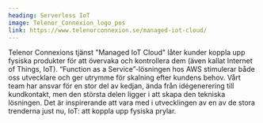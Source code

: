 ```yaml
---
heading: Serverless IoT
image: Telenor_Connexion_logo_pos
link: https://www.telenorconnexion.se/managed-iot-cloud/
---
```


Telenor Connexions tjänst "Managed IoT Cloud" låter kunder koppla upp fysiska produkter för att övervaka och kontrollera dem (även kallat Internet of Things, IoT). “Function as a Service”-lösningen hos AWS stimulerar både oss utvecklare och ger utrymme för skalning efter kundens behov. Vårt team har ansvar för en stor del av kedjan, ända från idégenerering till kundkontakt, men den största delen ligger i att skapa den tekniska lösningen. Det är inspirerande att vara med i utvecklingen av en av de stora trenderna just nu, IoT: att koppla upp fysiska prylar.
